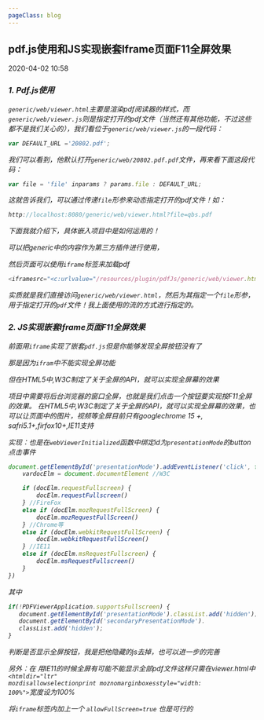 ```yaml
---
pageClass: blog
---
```


## pdf.js使用和JS实现嵌套Iframe页面F11全屏效果

<p class="date">2020-04-02 10:58
  <span id="/blog/js/Pdfjs.html" class="leancloud_visitors">
      <i class="shni shn-eye-fill" />
      <i class="leancloud-visitors-count"></i>
  </span>
</p>

<el-backtop :visibility-height="0"></el-backtop>

### 1. Pdf.js使用
<code class="default">generic/web/viewer.html</code>主要是渲染pdf阅读器的样式，而<code class="default">generic/web/viewer.js</code>则是指定打开的pdf文件（当然还有其他功能，不过这些都不是我们关心的），我们看位于<code class="default">generic/web/viewer.js</code>的一段代码：

```js
var DEFAULT_URL ='20802.pdf';
```

我们可以看到，他默认打开<code class="default">generic/web/20802.pdf.pdf</code>文件，再来看下面这段代码：

```js
var file = 'file' inparams ? params.file : DEFAULT_URL;
```

这就告诉我们，可以通过传递<code class="default">file</code>形参来动态指定打开的pdf文件！如：

```js
http://localhost:8080/generic/web/viewer.html?file=qbs.pdf
```

下面我就介绍下，具体嵌入项目中是如何运用的！

可以把generic中的内容作为第三方插件进行使用，

然后页面可以使用<code class="default">iframe</code>标签来加载pdf

```js
<iframesrc="<c:urlvalue="/resources/plugin/pdfJs/generic/web/viewer.html"/>?file=<c:url value="/publicity/displayPDF.do" />"width="100%" height="100%"></iframe>
```

实质就是我们直接访问<code class="default">generic/web/viewer.html</code>，然后为其指定一个<code class="default">file</code>形参，用于指定打开的<code class="default">pdf</code>文件！我上面使用的流的方式进行指定的。

### 2. JS实现嵌套Iframe页面F11全屏效果

前面用<code class="default">iframe</code>实现了嵌套<code class="default">pdf.js</code>但是你能够发现全屏按钮没有了

那是因为<code class="default">ifram</code>中不能实现全屏功能

但在HTML5中,W3C制定了关于全屏的API，就可以实现全屏幕的效果

项目中需要将后台浏览器的窗口全屏，也就是我们点击一个按钮要实现按F11全屏的效果。 在HTML5中,W3C制定了关于全屏的API，就可以实现全屏幕的效果，也可以让页面中的图片，视频等全屏目前只有googlechrome 15 +, safri5.1+,firfox10+,IE11支持

实现：也是在<code class="default">webViewerInitialized</code>函数中绑定id为<code class="default">presentationMode</code>的button点击事件

```js
document.getElementById('presentationMode').addEventListener('click', function() {
    vardocElm = document.documentElement //W3C

    if (docElm.requestFullscreen) {
        docElm.requestFullscreen()
    } //FireFox
    else if (docElm.mozRequestFullScreen) {
        docElm.mozRequestFullScreen()
    } //Chrome等
    else if (docElm.webkitRequestFullScreen) {
        docElm.webkitRequestFullScreen()
    } //IE11
    else if (docElm.msRequestFullscreen) {
        docElm.msRequestFullscreen()
    }
})
```

其中

```js
if(!PDFViewerApplication.supportsFullscreen) {
   document.getElementById('presentationMode').classList.add('hidden');
   document.getElementById('secondaryPresentationMode').
   classList.add('hidden');
}
```

判断是否显示全屏按钮，我是把他隐藏的js去掉，也可以进一步的完善

另外：在 用IE11的时候全屏有可能不能显示全部pdf文件这样只需在viewer.html中<code class="default"><htmldir="ltr" mozdisallowselectionprint moznomarginboxesstyle="width: 100%"></code>宽度设为100%

将<code class="default">iframe</code>标签内加上一个 <code class="default">allowFullScreen=true</code> 也是可行的

<base-valine />